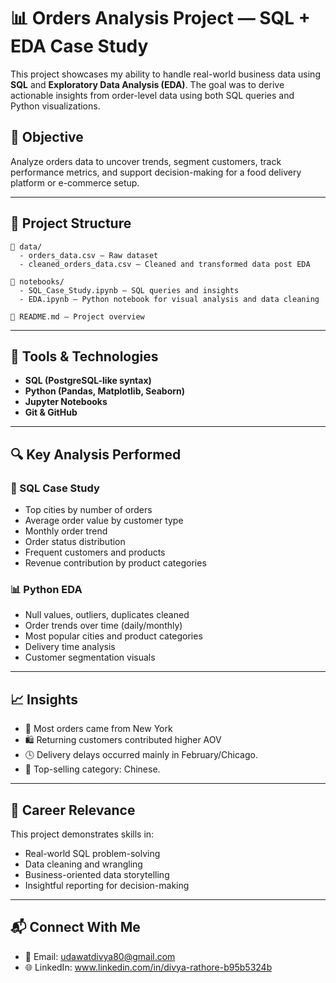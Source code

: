 
# 📊 Orders Analysis Project — SQL + EDA Case Study

This project showcases my ability to handle real-world business data using **SQL** and **Exploratory Data Analysis (EDA)**. The goal was to derive actionable insights from order-level data using both SQL queries and Python visualizations.

## 🧠 Objective

Analyze orders data to uncover trends, segment customers, track performance metrics, and support decision-making for a food delivery platform or e-commerce setup.

---

## 📂 Project Structure

```
📁 data/
  - orders_data.csv — Raw dataset
  - cleaned_orders_data.csv — Cleaned and transformed data post EDA

📁 notebooks/
  - SQL_Case_Study.ipynb — SQL queries and insights
  - EDA.ipynb — Python notebook for visual analysis and data cleaning

📄 README.md — Project overview
```

---

## 🔧 Tools & Technologies

- **SQL (PostgreSQL-like syntax)**
- **Python (Pandas, Matplotlib, Seaborn)**
- **Jupyter Notebooks**
- **Git & GitHub**

---

## 🔍 Key Analysis Performed

### 📌 SQL Case Study
- Top cities by number of orders
- Average order value by customer type
- Monthly order trend
- Order status distribution
- Frequent customers and products
- Revenue contribution by product categories

### 📊 Python EDA
- Null values, outliers, duplicates cleaned
- Order trends over time (daily/monthly)
- Most popular cities and product categories
- Delivery time analysis
- Customer segmentation visuals

---

## 📈 Insights

- 📍 Most orders came from New York
- 🛍️ Returning customers contributed higher AOV
- 🕓 Delivery delays occurred mainly in February/Chicago.
- 🚚 Top-selling category: Chinese.

---

## 📌 Career Relevance

This project demonstrates skills in:
- Real-world SQL problem-solving
- Data cleaning and wrangling
- Business-oriented data storytelling
- Insightful reporting for decision-making

---

## 📬 Connect With Me

- 📧 Email: udawatdivya80@gmail.com
- 🌐 LinkedIn: www.linkedin.com/in/divya-rathore-b95b5324b
